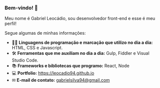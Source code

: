### Bem-vindo! 👋

<!--
**Leocadio94/leocadio94** is a ✨ _special_ ✨ repository because its `README.md` (this file) appears on your GitHub profile.

Here are some ideas to get you started:

- 🔭 I’m currently working on ...
- 🌱 I’m currently learning ...
- 👯 I’m looking to collaborate on ...
- 🤔 I’m looking for help with ...
- 💬 Ask me about ...
- 📫 How to reach me: ...
- 😄 Pronouns: ...
- ⚡ Fun fact: ...
-->

Meu nome é Gabriel Leocádio, sou desenvolvedor front-end e esse é meu perfil!

Segue algumas de minhas informações:

- 👨‍💻  **Linguagens de programação e marcação que utilizo no dia a dia:** HTML, CSS e Javascript.
- 🛠 **Ferramentas que me auxiliam no dia a dia:** Gulp, Fiddler e Visual Studio Code.
- 📚 **Frameworks e bibliotecas que programo:** React, Node
- 💻 **Portfolio:** https://leocadio94.github.io
- ✉ **E-mail de contato:** gabrielsilva94@gmail.com
